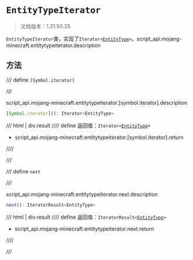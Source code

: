 # `EntityTypeIterator`

> 文档版本：1.21.50.25

`EntityTypeIterator`类，实现了<code>Iterator&lt;<a href="../entitytype/">EntityType</a>&gt;</code>。script_api.mojang-minecraft.entitytypeiterator.description

## 方法

/// define
`[Symbol.iterator]`


///

script_api.mojang-minecraft.entitytypeiterator.[symbol.iterator].description

```js
[Symbol.iterator](): Iterator<EntityType>
```

/// html | div.result
//// define
返回值：<code>Iterator&lt;<a href="../entitytype/">EntityType</a>&gt;</code>

- script_api.mojang-minecraft.entitytypeiterator.[symbol.iterator].return


////

///


/// define
`next`


///

script_api.mojang-minecraft.entitytypeiterator.next.description

```js
next(): IteratorResult<EntityType>
```

/// html | div.result
//// define
返回值：<code>IteratorResult&lt;<a href="../entitytype/">EntityType</a>&gt;</code>

- script_api.mojang-minecraft.entitytypeiterator.next.return


////

///

